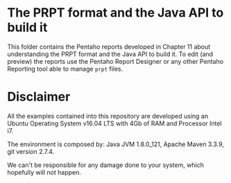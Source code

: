 The PRPT format and the Java API to build it
===

This folder contains the Pentaho reports developed in Chapter 11 about understanding the PRPT format and the Java API to build it. To edit (and preview) the reports use the Pentaho Report Designer or any other Pentaho Reporting tool able to manage `prpt` files.

# Disclaimer

All the examples contained into this repository are developed using an Ubuntu Operating System v16.04 LTS with 4Gb of RAM and Processor Intel i7. 

The environment is composed by: Java JVM 1.8.0_121, Apache Maven 3.3.9, git version 2.7.4.

We can't be responsible for any damage done to your system, which hopefully will not happen.
